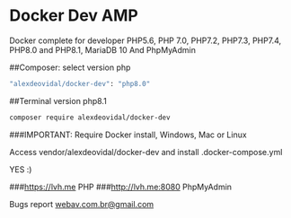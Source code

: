 # Docker Dev AMP
Docker complete for developer 
PHP5.6, PHP 7.0, PHP7.2, PHP7.3, PHP7.4, PHP8.0 and PHP8.1, 
MariaDB 10 And PhpMyAdmin

##Composer:
select version php
```bash
"alexdeovidal/docker-dev": "php8.0"
```

##Terminal
version php8.1
```bash
composer require alexdeovidal/docker-dev
```
###IMPORTANT: 
Require Docker install, Windows, Mac or Linux

Access vendor/alexdeovidal/docker-dev and install .docker-compose.yml

YES :)

###https://lvh.me PHP
###http://lvh.me:8080 PhpMyAdmin

Bugs report webav.com.br@gmail.com
